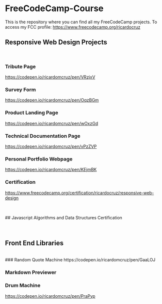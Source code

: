 # FreeCodeCamp-Course


This is the repository where you can find all my FreeCodeCamp projects.
To access my FCC profile: https://www.freecodecamp.org/ricardocruz


## Responsive Web Design Projects
<br/>

### Tribute Page
https://codepen.io/ricardomcruz/pen/VRzjxV

### Survey Form
https://codepen.io/ricardomcruz/pen/OqzBGm

### Product Landing Page
https://codepen.io/ricardomcruz/pen/wOxzGd

### Technical Documentation Page
https://codepen.io/ricardomcruz/pen/vPzZVP

### Personal Portfolio Webpage
https://codepen.io/ricardomcruz/pen/KEjmBK

### Certification
https://www.freecodecamp.org/certification/ricardocruz/responsive-web-design

<br/>
<br/>
## Javascript Algorithms and Data Structures Certification
<br/>

<br/>
<br/>

## Front End Libraries
<br/>
### Random Quote Machine
https://codepen.io/ricardomcruz/pen/GaaLOJ

### Markdown Previewer


### Drum Machine
https://codepen.io/ricardomcruz/pen/PraPyp
